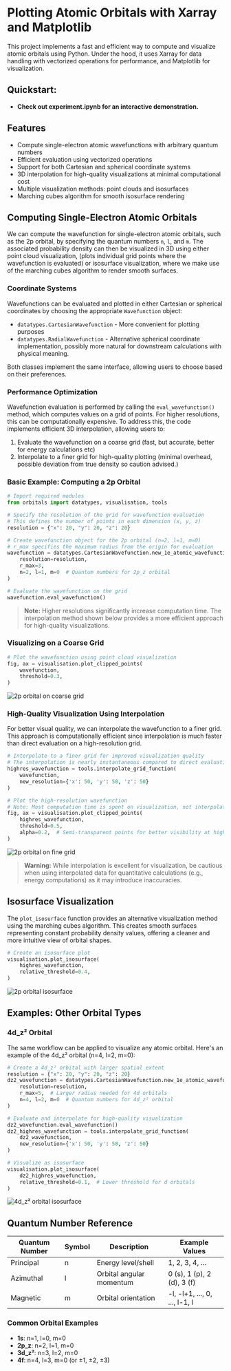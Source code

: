 # Plotting Atomic Orbitals with Xarray and Matplotlib

This project implements a fast and efficient way to compute and visualize atomic orbitals using Python. Under the hood, it uses Xarray for data handling with vectorized operations for performance, and Matplotlib for visualization.

## Quickstart:
- **Check out experiment.ipynb for an interactive demonstration.**

## Features

- Compute single-electron atomic wavefunctions with arbitrary quantum numbers
- Efficient evaluation using vectorized operations
- Support for both Cartesian and spherical coordinate systems
- 3D interpolation for high-quality visualizations at minimal computational cost
- Multiple visualization methods: point clouds and isosurfaces
- Marching cubes algorithm for smooth isosurface rendering


## Computing Single-Electron Atomic Orbitals

We can compute the wavefunction for single-electron atomic orbitals, such as the 2p orbital, by specifying the quantum numbers `n`, `l`, and `m`. The associated probability density can then be visualized in 3D using either point cloud visualization, (plots individual grid points where the wavefunction is evaluated) or isosurface visualization, where we make use of the marching cubes algorithm to render smooth surfaces.

### Coordinate Systems

Wavefunctions can be evaluated and plotted in either Cartesian or spherical coordinates by choosing the appropriate `Wavefunction` object:

- `datatypes.CartesianWavefunction` - More convenient for plotting purposes
- `datatypes.RadialWavefunction` - Alternative spherical coordinate implementation, possibly more natural for downstream calculations with physical meaning.

Both classes implement the same interface, allowing users to choose based on their preferences.

### Performance Optimization

Wavefunction evaluation is performed by calling the `eval_wavefunction()` method, which computes values on a grid of points. For higher resolutions, this can be computationally expensive. To address this, the code implements efficient 3D interpolation, allowing users to:

1. Evaluate the wavefunction on a coarse grid (fast, but accurate, better for energy calculations etc)
2. Interpolate to a finer grid for high-quality plotting (minimal overhead, possible deviation from true density so caution advised.)

### Basic Example: Computing a 2p Orbital

```python
# Import required modules
from orbitals import datatypes, visualisation, tools

# Specify the resolution of the grid for wavefunction evaluation
# This defines the number of points in each dimension (x, y, z)
resolution = {"x": 20, "y": 20, "z": 20}

# Create wavefunction object for the 2p orbital (n=2, l=1, m=0)
# r_max specifies the maximum radius from the origin for evaluation
wavefunction = datatypes.CartesianWavefunction.new_1e_atomic_wavefunction(
    resolution=resolution,
    r_max=3,
    n=2, l=1, m=0  # Quantum numbers for 2p_z orbital
)

# Evaluate the wavefunction on the grid
wavefunction.eval_wavefunction()
```

> **Note:** Higher resolutions significantly increase computation time. The interpolation method shown below provides a more efficient approach for high-quality visualizations.

### Visualizing on a Coarse Grid

```python
# Plot the wavefunction using point cloud visualization
fig, ax = visualisation.plot_clipped_points(
    wavefunction, 
    threshold=0.3,
)
```

![2p orbital on coarse grid](./img/p-orbital-coarse.png)

### High-Quality Visualization Using Interpolation

For better visual quality, we can interpolate the wavefunction to a finer grid. This approach is computationally efficient since interpolation is much faster than direct evaluation on a high-resolution grid.

```python
# Interpolate to a finer grid for improved visualization quality
# The interpolation is nearly instantaneous compared to direct evaluation
highres_wavefunction = tools.interpolate_grid_function(
    wavefunction, 
    new_resolution={'x': 50, 'y': 50, 'z': 50}
)

# Plot the high-resolution wavefunction
# Note: Most computation time is spent on visualization, not interpolation
fig, ax = visualisation.plot_clipped_points(
    highres_wavefunction, 
    threshold=0.5,
    alpha=0.2,  # Semi-transparent points for better visibility at high density
)
```

![2p orbital on fine grid](./img/p-orbital-fine.png)

> **Warning:** While interpolation is excellent for visualization, be cautious when using interpolated data for quantitative calculations (e.g., energy computations) as it may introduce inaccuracies.

## Isosurface Visualization

The `plot_isosurface` function provides an alternative visualization method using the marching cubes algorithm. This creates smooth surfaces representing constant probability density values, offering a cleaner and more intuitive view of orbital shapes.

```python
# Create an isosurface plot
visualisation.plot_isosurface(
    highres_wavefunction, 
    relative_threshold=0.4,
)
```

![2p orbital isosurface](./img/p-orbital-isosurface.png)

## Examples: Other Orbital Types

### 4d_z² Orbital

The same workflow can be applied to visualize any atomic orbital. Here's an example of the 4d_z² orbital (n=4, l=2, m=0):

```python
# Create a 4d_z² orbital with larger spatial extent
resolution = {"x": 20, "y": 20, "z": 20}
dz2_wavefunction = datatypes.CartesianWavefunction.new_1e_atomic_wavefunction(
    resolution=resolution,
    r_max=5,  # Larger radius needed for 4d orbitals
    n=4, l=2, m=0  # Quantum numbers for 4d_z² orbital
)

# Evaluate and interpolate for high-quality visualization
dz2_wavefunction.eval_wavefunction()
dz2_highres_wavefunction = tools.interpolate_grid_function(
    dz2_wavefunction, 
    new_resolution={'x': 50, 'y': 50, 'z': 50}
)

# Visualize as isosurface
visualisation.plot_isosurface(
    dz2_highres_wavefunction, 
    relative_threshold=0.1,  # Lower threshold for d orbitals
)
```

![4d_z² orbital isosurface](img/dz2-orbital-isosurface.png)

## Quantum Number Reference

| Quantum Number | Symbol | Description | Example Values |
|---------------|--------|-------------|----------------|
| Principal | n | Energy level/shell | 1, 2, 3, 4, ... |
| Azimuthal | l | Orbital angular momentum | 0 (s), 1 (p), 2 (d), 3 (f) |
| Magnetic | m | Orbital orientation | -l, -l+1, ..., 0, ..., l-1, l |

### Common Orbital Examples
- **1s**: n=1, l=0, m=0
- **2p_z**: n=2, l=1, m=0  
- **3d_z²**: n=3, l=2, m=0
- **4f**: n=4, l=3, m=0 (or ±1, ±2, ±3)
